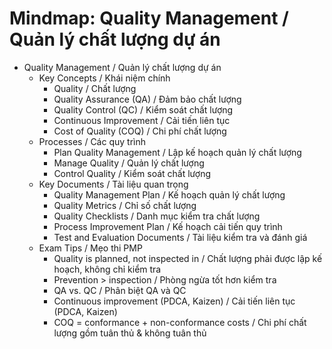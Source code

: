 # Mindmap: Quality Management / Quản lý chất lượng dự án

- Quality Management / Quản lý chất lượng dự án
  - Key Concepts / Khái niệm chính
    - Quality / Chất lượng
    - Quality Assurance (QA) / Đảm bảo chất lượng
    - Quality Control (QC) / Kiểm soát chất lượng
    - Continuous Improvement / Cải tiến liên tục
    - Cost of Quality (COQ) / Chi phí chất lượng
  - Processes / Các quy trình
    - Plan Quality Management / Lập kế hoạch quản lý chất lượng
    - Manage Quality / Quản lý chất lượng
    - Control Quality / Kiểm soát chất lượng
  - Key Documents / Tài liệu quan trọng
    - Quality Management Plan / Kế hoạch quản lý chất lượng
    - Quality Metrics / Chỉ số chất lượng
    - Quality Checklists / Danh mục kiểm tra chất lượng
    - Process Improvement Plan / Kế hoạch cải tiến quy trình
    - Test and Evaluation Documents / Tài liệu kiểm tra và đánh giá
  - Exam Tips / Mẹo thi PMP
    - Quality is planned, not inspected in / Chất lượng phải được lập kế hoạch, không chỉ kiểm tra
    - Prevention > inspection / Phòng ngừa tốt hơn kiểm tra
    - QA vs. QC / Phân biệt QA và QC
    - Continuous improvement (PDCA, Kaizen) / Cải tiến liên tục (PDCA, Kaizen)
    - COQ = conformance + non-conformance costs / Chi phí chất lượng gồm tuân thủ & không tuân thủ 